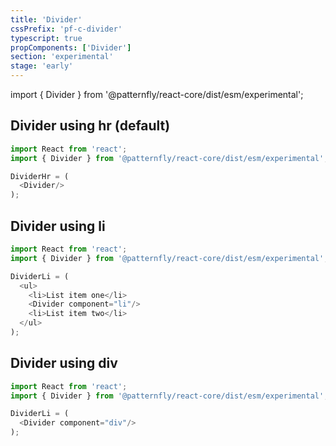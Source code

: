 ```yaml
---
title: 'Divider'
cssPrefix: 'pf-c-divider'
typescript: true 
propComponents: ['Divider']
section: 'experimental'
stage: 'early'
---
```

import { Divider } from '@patternfly/react-core/dist/esm/experimental';

## Divider using hr (default)
```js
import React from 'react';
import { Divider } from '@patternfly/react-core/dist/esm/experimental';

DividerHr = (
  <Divider/>
);
```

## Divider using li
```js
import React from 'react';
import { Divider } from '@patternfly/react-core/dist/esm/experimental';

DividerLi = (
  <ul>
    <li>List item one</li>
    <Divider component="li"/>
    <li>List item two</li>
  </ul>
);
```

## Divider using div
```js
import React from 'react';
import { Divider } from '@patternfly/react-core/dist/esm/experimental';

DividerLi = (
  <Divider component="div"/>
);
```
